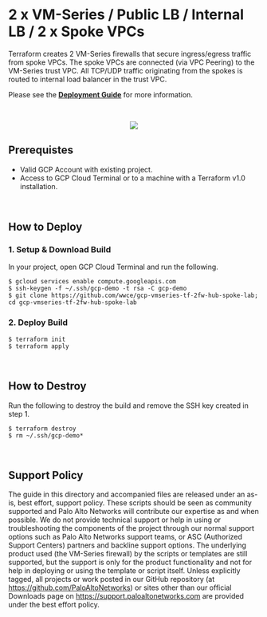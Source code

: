 # 2 x VM-Series / Public LB / Internal LB / 2 x Spoke VPCs

Terraform creates 2 VM-Series firewalls that secure ingress/egress traffic from spoke VPCs.  The spoke VPCs are connected (via VPC Peering) to the VM-Series trust VPC. All TCP/UDP traffic originating from the spokes is routed to internal load balancer in the trust VPC.

Please see the [**Deployment Guide**](https://github.com/wwce/terraform/blob/master/gcp/adv_peering_2fw_2spoke_common/GUIDE.pdf) for more information.

</br>
<p align="center">
<img src="https://raw.githubusercontent.com/wwce/terraform/master/gcp/adv_peering_2fw_2spoke_common/images/diagram.png">
</p>


## Prerequistes 
* Valid GCP Account with existing project.
* Access to GCP Cloud Terminal or to a machine with a Terraform v1.0 installation.

</br>

## How to Deploy
### 1. Setup & Download Build
In your project, open GCP Cloud Terminal and run the following.
```
$ gcloud services enable compute.googleapis.com
$ ssh-keygen -f ~/.ssh/gcp-demo -t rsa -C gcp-demo
$ git clone https://github.com/wwce/gcp-vmseries-tf-2fw-hub-spoke-lab; cd gcp-vmseries-tf-2fw-hub-spoke-lab
```

### 2. Deploy Build
```
$ terraform init
$ terraform apply
```

</br>

## How to Destroy
Run the following to destroy the build and remove the SSH key created in step 1.
```
$ terraform destroy
$ rm ~/.ssh/gcp-demo*
```

</br>

## Support Policy
The guide in this directory and accompanied files are released under an as-is, best effort, support policy. These scripts should be seen as community supported and Palo Alto Networks will contribute our expertise as and when possible. We do not provide technical support or help in using or troubleshooting the components of the project through our normal support options such as Palo Alto Networks support teams, or ASC (Authorized Support Centers) partners and backline support options. The underlying product used (the VM-Series firewall) by the scripts or templates are still supported, but the support is only for the product functionality and not for help in deploying or using the template or script itself.
Unless explicitly tagged, all projects or work posted in our GitHub repository (at https://github.com/PaloAltoNetworks) or sites other than our official Downloads page on https://support.paloaltonetworks.com are provided under the best effort policy.